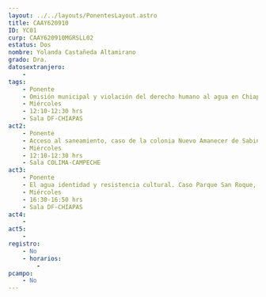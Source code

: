 ```yaml
---
layout: ../../layouts/PonentesLayout.astro
title: CAAY620910
ID: YC01
curp: CAAY620910MGRSLL02
estatus: Dos
nombre: Yolanda Castañeda Altamirano
grado: Dra.
datosextranjero:
    - 
tags:
    - Ponente
    - Omisión municipal y violación del derecho humano al agua en Chiapas, México
    - Miércoles
    - 12:10-12:30 hrs
    - Sala DF-CHIAPAS
act2: 
    - Ponente
    - Acceso al saneamiento, caso de la colonia Nuevo Amanecer de Sabines, Chiapas
    - Miércoles
    - 12:10-12:30 hrs
    - Sala COLIMA-CAMPECHE
act3: 
    - Ponente
    - El agua identidad y resistencia cultural. Caso Parque San Roque, Chiapas, México
    - Miércoles
    - 16:30-16:50 hrs
    - Sala DF-CHIAPAS
act4: 
    - 
act5: 
    - 
registro:
    - No
    - horarios:
        -
pcampo:
    - No
---
```

